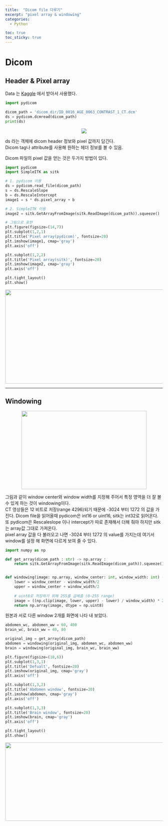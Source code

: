 ```yaml
---
title:  "Dicom file 다루기"
excerpt: "pixel array & windowing"
categories:
  - Python

toc: true
toc_sticky: true
---
```


# Dicom 

## Header & Pixel array
Data 는 [Kaggle](https://www.kaggle.com/code/gpreda/visualize-ct-dicom-data/data) 에서 받아서 사용했다. 

```python
import pydicom

dicom_path = 'dicom_dir/ID_0016_AGE_0063_CONTRAST_1_CT.dcm'
ds = pydicom.dcmread(dicom_path)
print(ds)
```
<p align="center"><img src="https://user-images.githubusercontent.com/37405384/164383548-a5159d57-7f98-4bc1-bbba-5998fc296aec.png"></p>

ds 라는 객체에 dicom header 정보와 pixel 값까지 담긴다.  
Dicom tag나 attribute를 사용해 원하는 헤더 정보를 볼 수 있음.  

Dicom 파일의 pixel 값을 얻는 것은 두가지 방법이 있다.

```python
import pydicom
import SimpleITK as sitk

# 1. pydicom 이용
ds = pydicom.read_file(dicom_path)
s = ds.RescaleSlope
b = ds.RescaleIntercept
image1 = s * ds.pixel_array + b

# 2. SimpleITK 이용
image2 = sitk.GetArrayFromImage(sitk.ReadImage(dicom_path)).squeeze()

# 그림으로 표현
plt.figure(figsize=(14,7))
plt.subplot(1,2,1)
plt.title('Pixel array(pydicom)', fontsize=20)
plt.imshow(image1, cmap='gray')
plt.axis('off')

plt.subplot(1,2,2)
plt.title('Pixel array(sitk)', fontsize=20)
plt.imshow(image2, cmap='gray')
plt.axis('off')

plt.tight_layout()
plt.show()
```

<p align="center"><img src="https://user-images.githubusercontent.com/37405384/164385244-3da26bb7-7f6a-493f-9958-677b92610916.png" width="600" height="300"></p>

---
## Windowing

<p align="center"><img src="https://www.researchgate.net/profile/Ronaldo-Zampolo/publication/323226362/figure/fig2/AS:631577478443080@1527591213632/Example-of-a-windowing-function-p-HU-and-O-denote-the-values-of-pixels-before-in.png" width="400" height="250"></p>

그림과 같이 window center와 window width를 지정해 주어서 특정 영역을 더 잘 볼 수 있게 하는 것이 windowing이다.  
CT 영상들은 12 비트로 저장(range 4296)되기 때문에 -3024 부터 1272 의 값을 가진다. 
Dicom file을 읽어올때 pydicom은 int16 or uint16, sitk는 int32로 읽어온다.  
또 pydicom은 Rescaleslope 이나 intercept가 따로 존재해서 더해 줘야 하지만 sitk는 array값 그대로 가져온다.  
pixel array 값을 다 불러오고 나면 -3024 부터 1272 의 value를 가지는데 여기서 window를 설정 해 화면에 다르게 보여 줄 수 있다.


```python
import numpy as np

def get_array(dicom_path : str) -> np.array : 
    return sitk.GetArrayFromImage(sitk.ReadImage(dicom_path)).squeeze()


def windowing(image: np.array, window_center: int, window_width: int) -> np.array : 
    lower = window_center - window_width/2
    upper = window_center + window_width/2
    
    # uint8로 저장하기 위해 255를 곱해줌 (0~255 range)
    image = ((np.clip(image, lower, upper) - lower) / window_width) * 255
    return np.array(image, dtype = np.uint8)

```

원본과 서로 다른 window 2개를 화면에 나타 내 보았다.

```python
abdomen_wc, abdomen_ww = 60, 400
brain_wc, brain_ww = 40, 80

original_img = get_array(dicom_path)
abdomen = windowing(original_img, abdomen_wc, abdomen_ww)
brain = windowing(original_img, brain_wc, brain_ww)

plt.figure(figsize=(18,6))
plt.subplot(1,3,1)
plt.title('Defualt', fontsize=20)
plt.imshow(original_img, cmap='gray')
plt.axis('off')

plt.subplot(1,3,2)
plt.title('Abdomen window', fontsize=20)
plt.imshow(abdomen, cmap='gray')
plt.axis('off')

plt.subplot(1,3,3)
plt.title('Brain window', fontsize=20)
plt.imshow(brain, cmap='gray')
plt.axis('off')

plt.tight_layout()
plt.show()
```

<p align="center"><img src="https://user-images.githubusercontent.com/37405384/164393509-07774cdc-1fc5-4d10-aa77-847e63d27001.png" width="900" height="250"></p>

